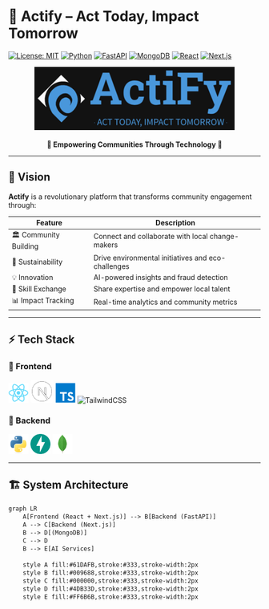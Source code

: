 # 🌟 Actify – Act Today, Impact Tomorrow

[![License: MIT](https://img.shields.io/badge/License-MIT-yellow.svg)](https://opensource.org/licenses/MIT)
[![Python](https://img.shields.io/badge/Python-3.8+-blue.svg)](https://www.python.org)
[![FastAPI](https://img.shields.io/badge/FastAPI-0.104.1-green.svg)](https://fastapi.tiangolo.com)
[![MongoDB](https://img.shields.io/badge/MongoDB-4.4+-green.svg)](https://www.mongodb.com)
[![React](https://img.shields.io/badge/React-18.0+-blue.svg)](https://reactjs.org)
[![Next.js](https://img.shields.io/badge/Next.js-14.0+-black.svg)](https://nextjs.org)

<div align="center">
  <img src="https://raw.githubusercontent.com/Dhritikrishna123/Actify/main/frontend/public/actify-logo.png" alt="Actify - Act Today, Impact Tomorrow" width="400"/>
  <br/><br/>
  <strong>🌿 Empowering Communities Through Technology 🤝</strong>
</div>

---

## 🎯 Vision

**Actify** is a revolutionary platform that transforms community engagement through:

| Feature                | Description                                               |
|------------------------|-----------------------------------------------------------|
| 🏛️ Community Building  | Connect and collaborate with local change-makers         |
| 🌱 Sustainability       | Drive environmental initiatives and eco-challenges       |
| 💡 Innovation           | AI-powered insights and fraud detection                  |
| 🤝 Skill Exchange       | Share expertise and empower local talent                 |
| 📊 Impact Tracking      | Real-time analytics and community metrics                |

---

## ⚡ Tech Stack

### 🔹 Frontend

<p align="left">
  <img src="https://raw.githubusercontent.com/devicons/devicon/master/icons/react/react-original.svg" alt="React" width="40" height="40"/>
  <img src="https://raw.githubusercontent.com/devicons/devicon/master/icons/nextjs/nextjs-line.svg" alt="Next.js" width="40" height="40" style="background-color: white; border-radius: 5px; padding: 3px;"/>
  <img src="https://raw.githubusercontent.com/devicons/devicon/master/icons/typescript/typescript-original.svg" alt="TypeScript" width="40" height="40"/>
  <img src="https://www.vectorlogo.zone/logos/tailwindcss/tailwindcss-icon.svg" alt="TailwindCSS" width="40" height="40"/>
</p>

### 🔸 Backend

<p align="left">
  <img src="https://raw.githubusercontent.com/devicons/devicon/master/icons/python/python-original.svg" alt="Python" width="40" height="40"/>
  <img src="https://raw.githubusercontent.com/devicons/devicon/master/icons/fastapi/fastapi-original.svg" alt="FastAPI" width="40" height="40"/>
  <img src="https://raw.githubusercontent.com/devicons/devicon/master/icons/mongodb/mongodb-original.svg" alt="MongoDB" width="40" height="40"/>
</p>

---

## 🏗️ System Architecture

```mermaid
graph LR
    A[Frontend (React + Next.js)] --> B[Backend (FastAPI)]
    A --> C[Backend (Next.js)]
    B --> D[(MongoDB)]
    C --> D
    B --> E[AI Services]

    style A fill:#61DAFB,stroke:#333,stroke-width:2px
    style B fill:#009688,stroke:#333,stroke-width:2px
    style C fill:#000000,stroke:#333,stroke-width:2px
    style D fill:#4DB33D,stroke:#333,stroke-width:2px
    style E fill:#FF6B6B,stroke:#333,stroke-width:2px
